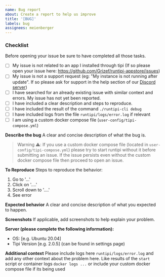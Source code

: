 ```yaml
---
name: Bug report
about: Create a report to help us improve
title: '[BUG]'
labels: bug
assignees: meienberger
---
```


### Checklist

Before opening your issue be sure to have completed all those tasks.

- [ ] My issue is not related to an app I installed through tipi (If so please open your issue here: https://github.com/Grizef/runtipi-appstore/issues)
- [ ] My issue is not a support request (eg: "My instance is not running after update". If so please ask for support in the help section of our [Discord server](https://discord.gg/gyeHhmvwaK))
- [ ] I have searched for an already existing issue with similar context and errors. My issue has not yet been reported.
- [ ] I have included a clear description and steps to reproduce.
- [ ] I have included the result of the command `./runtipi-cli debug`
- [ ] I have included logs from the file `runtipi/logs/error.log` if relevant
- [ ] I am using a custom docker compose file (`user-config/tipi-compose.yml`)

**Describe the bug**
A clear and concise description of what the bug is.

> Warning ⚠️: If you use a custom docker compose file (located in `user-config/tipi-compose.yml`) please try to start runtipi without it before submitting an issue. If the issue persists even without the custom docker compose file then proceed to open an issue.

**To Reproduce**
Steps to reproduce the behavior:

1. Go to '...'
2. Click on '....'
3. Scroll down to '....'
4. See error

**Expected behavior**
A clear and concise description of what you expected to happen.

**Screenshots**
If applicable, add screenshots to help explain your problem.

**Server (please complete the following information):**

- OS: [e.g. Ubuntu 20.04]
- Tipi Version [e.g. 2.0.5] (can be found in settings page)

**Additional context**
Please include logs here `runtipi/logs/error.log` and add any other context about the problem here. Like results of the `start` script or container logs `docker logs ...` or include your custom docker compose file if its being used
